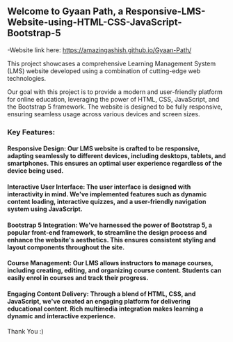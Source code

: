 ## Welcome to Gyaan Path, a Responsive-LMS-Website-using-HTML-CSS-JavaScript-Bootstrap-5

-Website link here:  https://amazingashish.github.io/Gyaan-Path/

This project showcases a comprehensive Learning Management System (LMS) website developed using a combination of cutting-edge web technologies.

Our goal with this project is to provide a modern and user-friendly platform for online education, leveraging the power of HTML, CSS, JavaScript, and the Bootstrap 5 framework. The website is designed to be fully responsive, ensuring seamless usage across various devices and screen sizes.

### Key Features:

#### Responsive Design: Our LMS website is crafted to be responsive, adapting seamlessly to different devices, including desktops, tablets, and smartphones. This ensures an optimal user experience regardless of the device being used.

#### Interactive User Interface: The user interface is designed with interactivity in mind. We've implemented features such as dynamic content loading, interactive quizzes, and a user-friendly navigation system using JavaScript.

#### Bootstrap 5 Integration: We've harnessed the power of Bootstrap 5, a popular front-end framework, to streamline the design process and enhance the website's aesthetics. This ensures consistent styling and layout components throughout the site.

#### Course Management: Our LMS allows instructors to manage courses, including creating, editing, and organizing course content. Students can easily enrol in courses and track their progress.

#### Engaging Content Delivery: Through a blend of HTML, CSS, and JavaScript, we've created an engaging platform for delivering educational content. Rich multimedia integration makes learning a dynamic and interactive experience.

Thank You :)
